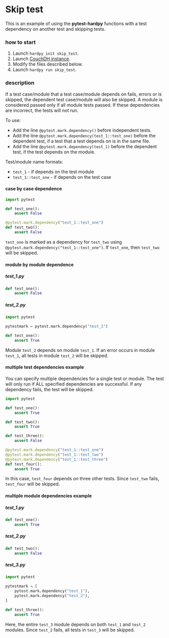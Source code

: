 # Skip test

This is an example of using the **pytest-hardpy** functions with a test dependency
on another test and skipping tests.

### how to start

1. Launch `hardpy init skip_test`.
2. Launch [CouchDH instance](../documentation/database.md#couchdb-instance).
3. Modify the files described below.
4. Launch `hardpy run skip_test`.

### description

If a test case/module that a test case/module depends on fails, errors or is skipped, the dependent test case/module will also be skipped.
A module is considered passed only if all module tests passed.
If these dependencies are incorrect, the tests will not run.

To use:

- Add the line `@pytest.mark.dependency()` before independent tests.
- Add the line `@pytest.mark.dependency(test_1::test_one)` before the dependent test,
if a test that a test depends on is in the same file.
- Add the line `@pytest.mark.dependency(test_1)`
before the dependent test, if the test depends on the module.

Test/module name formats:

- `test_1` - if depends on the test module
- `test_1::test_one` - if depends on the test case

#### case by case dependence

```python
import pytest

def test_one():
    assert False

@pytest.mark.dependency("test_1::test_one")
def test_two():
    assert False
```

`test_one` is marked as a dependency for `test_two` using `@pytest.mark.dependency("test_1::test_one")`.
If `test_one`, then `test_two` will be skipped.

#### module by module dependence

##### test_1.py

```python
def test_one():
    assert False
```

##### test_2.py

```python
import pytest

pytestmark = pytest.mark.dependency("test_1")

def test_one():
    assert True
```

Module `test_2` depends on module `test_1`.
If an error occurs in module `test_1`, all tests in module `test_2` will be skipped.

#### multiple test dependencies example

You can specify multiple dependencies for a single test or module.
The test will only run if ALL specified dependencies are successful.
If any dependency fails, the test will be skipped.

```python
import pytest

def test_one():
    assert True

def test_two():
    assert True

def test_three():
    assert False

@pytest.mark.dependency("test_1::test_one")
@pytest.mark.dependency("test_1::test_two")
@pytest.mark.dependency("test_1::test_three")
def test_four():
    assert True
```

In this case, `test_four` depends on three other tests.
Since `test_two` fails, `test_four` will be skipped.

#### multiple module dependencies example

##### test_1.py

```python
def test_one():
    assert True
```

##### test_2.py

```python
def test_two():
    assert False
```

##### test_3.py

```python
import pytest

pytestmark = [
    pytest.mark.dependency("test_1"),
    pytest.mark.dependency("test_2"),
]

def test_three():
    assert True
```

Here, the entire `test_3` module depends on both `test_1` and `test_2` modules.
Since `test_2` fails, all tests in `test_3` will be skipped.
